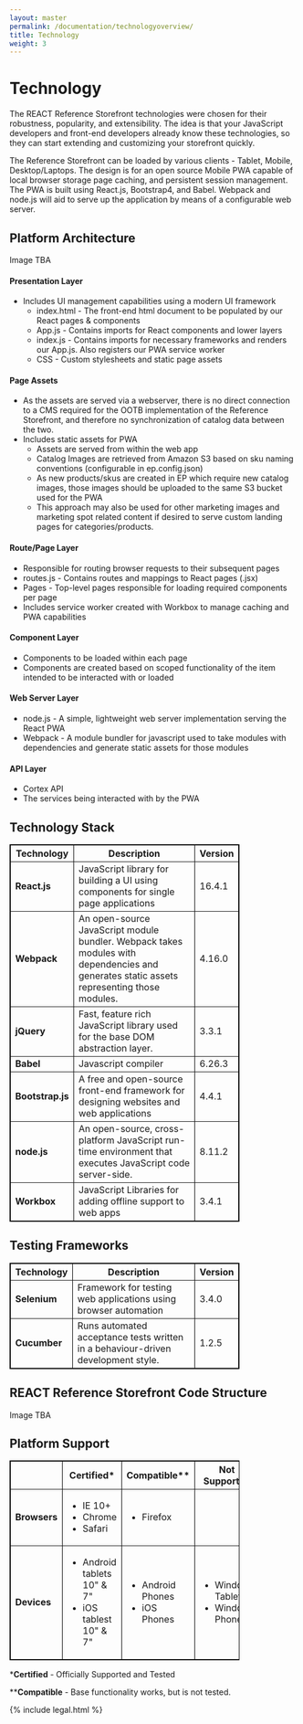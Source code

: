 ```yaml
---
layout: master
permalink: /documentation/technologyoverview/
title: Technology
weight: 3
---
```

Technology
====================
The REACT Reference Storefront technologies were chosen for their robustness, popularity, and extensibility.
The idea is that your JavaScript developers and front-end developers already know these technologies, so they can start extending and customizing your storefront quickly.

The Reference Storefront can be loaded by various clients - Tablet, Mobile, Desktop/Laptops. The design is for an open source Mobile PWA capable of local browser storage page caching, and persistent session management. The PWA is built using React.js, Bootstrap4, and Babel. Webpack and node.js will aid to serve up the application by means of a configurable web server.

## Platform Architecture
Image TBA

#### Presentation Layer
* Includes UI management capabilities using a modern UI framework
	- index.html - The front-end html document to be populated by our React pages & components
	- App.js - Contains imports for React components and lower layers
	- index.js - Contains imports for necessary frameworks and renders our App.js. Also registers our PWA service worker
	- CSS - Custom stylesheets and static page assets

#### Page Assets
* As the assets are served via a webserver, there is no direct connection to a CMS required for the OOTB implementation of the Reference Storefront, and therefore no synchronization of catalog data between the two.
* Includes static assets for PWA
	- Assets are served from within the web app
	- Catalog Images are retrieved from Amazon S3 based on sku naming conventions (configurable in ep.config.json)
	- As new products/skus are created in EP which require new catalog images, those images should be uploaded to the same S3 bucket used for the PWA
	- This approach may also be used for other marketing images and marketing spot related content if desired to serve custom landing pages for categories/products.

#### Route/Page Layer
* Responsible for routing browser requests to their subsequent pages
* routes.js - Contains routes and mappings to React pages (.jsx)
* Pages - Top-level pages responsible for loading required components per page
* Includes service worker created with Workbox to manage caching and PWA capabilities

#### Component Layer
* Components to be loaded within each page
* Components are created based on scoped functionality of the item intended to be interacted with or loaded

#### Web Server Layer
* node.js - A simple, lightweight web server implementation serving the React PWA
* Webpack - A module bundler for javascript used to take modules with dependencies and generate static assets for those modules

#### API Layer
* Cortex API
* The services being interacted with by the PWA


Technology Stack
---------------------

<table border="1" cellpadding="3" cellspacing="0" style="width: 80%; border: 1px solid #000000;">
<tbody>
<tr>
	<th align="center" valign="middle">Technology</th>
	<th align="center" valign="middle">Description</th>
	<th align="center" valign="middle">Version</th>
</tr>
<tr>
	<td><strong>React.js</strong></td>
	<td>JavaScript library for building a UI using components for single page applications</td>
	<td>16.4.1</td>
</tr>
<tr>
	<td><strong>Webpack</strong></td>
	<td>An open-source JavaScript module bundler. Webpack takes modules with dependencies and generates static assets representing those modules.</td>
	<td>4.16.0</td>
</tr>
<tr>
	<td><strong>jQuery</strong></td>
	<td>Fast, feature rich JavaScript library used for the base DOM abstraction layer.</td>
	<td>3.3.1</td>
</tr>
<tr>
	<td><strong>Babel</strong></td>
	<td>Javascript compiler</td>
	<td>6.26.3</td>
</tr>
<tr>
	<td><strong>Bootstrap.js</strong></td>
	<td>A free and open-source front-end framework for designing websites and web applications</td>
	<td>4.4.1</td>
</tr>
<tr>
	<td><strong>node.js</strong></td>
	<td>An open-source, cross-platform JavaScript run-time environment that executes JavaScript code server-side.</td>
	<td>8.11.2</td>
</tr>
<tr>
	<td><strong>Workbox</strong></td>
	<td>JavaScript Libraries for adding offline support to web apps</td>
	<td>3.4.1</td>
</tr>
</tbody>
</table>

Testing Frameworks
---------------------

<table border="1" cellpadding="3" cellspacing="0" style="width: 80%; border: 1px solid #000000;">
<tbody>
<tr>
	<th align="center" valign="middle">Technology</th>
	<th align="center" valign="middle">Description</th>
	<th align="center" valign="middle">Version</th>
</tr>
<tr>
	<td><strong>Selenium</strong></td>
	<td>Framework for testing web applications using browser automation</td>
	<td>3.4.0</td>
</tr>
<tr>
	<td><strong>Cucumber</strong></td>
	<td>Runs automated acceptance tests written in a behaviour-driven development style.	</td>
	<td>1.2.5</td>
</tr>
</tbody>
</table>

REACT Reference Storefront Code Structure
---------------------
Image TBA


Platform Support
---------------------

<table border="1" cellpadding="3" cellspacing="0" style="width: 80%; border: 1px solid #000000;">
<tbody>
<tr align="center">
	<th align="center" valign="middle"></th>
	<th align="center" valign="middle">Certified*</th>
	<th align="center" valign="middle">Compatible**</th>
	<th align="center" valign="middle">Not Supported</th>
</tr>
<tr>
	<td><strong>Browsers</strong></td>
	<td>
		<ul>
			<li>IE 10+</li>
			<li>Chrome</li>
			<li>Safari</li>
		</ul>
	</td>
	<td>
		<ul>
			<li>Firefox</li>
		</ul>
	</td>
	<td></td>
</tr>
<tr>
	<td><strong>Devices</strong></td>
	<td>
		<ul>
			<li>Android tablets 10" &amp; 7"</li>
			<li>iOS tablest 10" &amp; 7"</li>
		</ul>
	</td>
	<td>
		<ul>
			<li>Android Phones</li>
			<li>iOS Phones</li>
		</ul>
	</td>
	<td>
		<ul>
			<li>Windows Tablets</li>
			<li>Windows Phones</li>
		</ul>
	</td>
</tr>
</tbody>
</table>

\*<b>Certified</b> - Officially Supported and Tested

\*\***Compatible** - Base functionality works, but is not tested.

{% include legal.html %}
